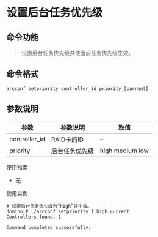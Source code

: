 # 设置后台任务优先级

## 命令功能
>设置后台任务优先级并使当前任务优先级生效。

## 命令格式
`arcconf setpriority controller_id priority [current]`

## 参数说明
| 参数| 参数说明| 取值|
| ---- | ---- | ----|
| controller_id | RAID卡的ID | –|
| priority | 后台任务优先级 | high medium low|

使用指南
- 无

使用实例
~~~
# 设置后台任务优先级为“high”并生效。
domino:# ./arcconf setpriority 1 high current
Controllers found: 1 

Command completed successfully.
~~~
